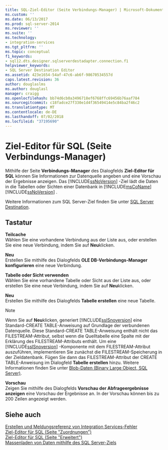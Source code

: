 ```yaml
---
title: SQL-Ziel-Editor (Seite Verbindungs-Manager) | Microsoft-Dokumentation
ms.custom: ''
ms.date: 06/13/2017
ms.prod: sql-server-2014
ms.reviewer: ''
ms.suite: ''
ms.technology:
- integration-services
ms.tgt_pltfrm: ''
ms.topic: conceptual
f1_keywords:
- sql12.dts.designer.sqlserverdestadapter.connection.f1
helpviewer_keywords:
- SQL Server Destination Editor
ms.assetid: 423e1654-54af-47c6-ab6f-98670534557d
caps.latest.revision: 36
author: douglaslms
ms.author: douglasl
manager: craigg
ms.openlocfilehash: bb74d6cb0a3496718ef6768ffc69456b76aaf784
ms.sourcegitcommit: c18fadce27f330e1d4f36549414e5c84ba2f46c2
ms.translationtype: MT
ms.contentlocale: de-DE
ms.lasthandoff: 07/02/2018
ms.locfileid: "37195690"
---
```

# <a name="sql-destination-editor-connection-manager-page"></a>Ziel-Editor für SQL (Seite Verbindungs-Manager)
  Mithilfe der Seite **Verbindungs-Manager** des Dialogfelds **Ziel-Editor für SQL** können Sie Informationen zur Datenquelle angeben und eine Vorschau der Ergebnisse anzeigen. Das [!INCLUDE[ssNoVersion](../includes/ssnoversion-md.md)] -Ziel lädt die Daten in die Tabellen oder Sichten einer Datenbank in [!INCLUDE[msCoName](../includes/msconame-md.md)] [!INCLUDE[ssNoVersion](../includes/ssnoversion-md.md)] .  
  
 Weitere Informationen zum SQL Server-Ziel finden Sie unter [SQL Server Destination](data-flow/sql-server-destination.md).  
  
## <a name="options"></a>Tastatur  
 **Teilcache**  
 Wählen Sie eine vorhandene Verbindung aus der Liste aus, oder erstellen Sie eine neue Verbindung, indem Sie auf **Neu**klicken.  
  
 **Neu**  
 Erstellen Sie mithilfe des Dialogfelds **OLE DB-Verbindungs-Manager konfigurieren** eine neue Verbindung.  
  
 **Tabelle oder Sicht verwenden**  
 Wählen Sie eine vorhandene Tabelle oder Sicht aus der Liste aus, oder erstellen Sie eine neue Verbindung, indem Sie auf **Neu**klicken.  
  
 **Neu**  
 Erstellen Sie mithilfe des Dialogfelds **Tabelle erstellen** eine neue Tabelle.  
  
> [!NOTE]  
>  Wenn Sie auf **Neu**klicken, generiert [!INCLUDE[ssISnoversion](../includes/ssisnoversion-md.md)] eine Standard-CREATE TABLE-Anweisung auf Grundlage der verbundenen Datenquelle. Diese Standard-CREATE TABLE-Anweisung enthält nicht das FILESTREAM-Attribut, selbst wenn die Quelltabelle eine Spalte mit der Erklärung des FILESTREAM-Attributs enthält. Um eine [!INCLUDE[ssISnoversion](../includes/ssisnoversion-md.md)] -Komponente mit dem FILESTREAM-Attribut auszuführen, implementieren Sie zunächst die FILESTREAM-Speicherung in der Zieldatenbank. Fügen Sie dann das FILESTREAM-Attribut der CREATE TABLE-Anweisung im Dialogfeld **Tabelle erstellen** hinzu. Weitere Informationen finden Sie unter [Blob-Daten &#40;Binary Large Object, SQL Server&#41;](../relational-databases/blob/binary-large-object-blob-data-sql-server.md).  
  
 **Vorschau**  
 Zeigen Sie mithilfe des Dialogfelds **Vorschau der Abfrageergebnisse anzeigen** eine Vorschau der Ergebnisse an. In der Vorschau können bis zu 200 Zeilen angezeigt werden.  
  
## <a name="see-also"></a>Siehe auch  
 [Erstellen und Meldungsreferenz von Integration Services-Fehler](../../2014/integration-services/integration-services-error-and-message-reference.md)   
 [Ziel-Editor für SQL &#40;Seite "Zuordnungen"&#41;](../../2014/integration-services/sql-destination-editor-mappings-page.md)   
 [Ziel-Editor für SQL &#40;Seite "Erweitert"&#41;](../../2014/integration-services/sql-destination-editor-advanced-page.md)   
 [Massenladen von Daten mithilfe des SQL Server-Ziels](data-flow/bulk-load-data-by-using-the-sql-server-destination.md)  
  
  
